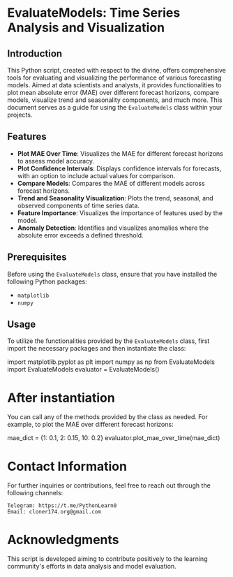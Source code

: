 # EvaluateModels: Time Series Analysis and Visualization

## Introduction

This Python script, created with respect to the divine, offers comprehensive tools for evaluating and visualizing the performance of various forecasting models. Aimed at data scientists and analysts, it provides functionalities to plot mean absolute error (MAE) over different forecast horizons, compare models, visualize trend and seasonality components, and much more. This document serves as a guide for using the `EvaluateModels` class within your projects.

## Features
- **Plot MAE Over Time**: Visualizes the MAE for different forecast horizons to assess model accuracy.
- **Plot Confidence Intervals**: Displays confidence intervals for forecasts, with an option to include actual values for comparison.
- **Compare Models**: Compares the MAE of different models across forecast horizons.
- **Trend and Seasonality Visualization**: Plots the trend, seasonal, and observed components of time series data.
- **Feature Importance**: Visualizes the importance of features used by the model.
- **Anomaly Detection**: Identifies and visualizes anomalies where the absolute error exceeds a defined threshold.

## Prerequisites

Before using the `EvaluateModels` class, ensure that you have installed the following Python packages:

- `matplotlib`
- `numpy`

## Usage

To utilize the functionalities provided by the `EvaluateModels` class, first import the necessary packages and then instantiate the class:

  import matplotlib.pyplot as plt
  import numpy as np
  from EvaluateModels import EvaluateModels
  evaluator = EvaluateModels()

# After instantiation 

You can call any of the methods provided by the class as needed. For example, to plot the MAE over different forecast horizons:

  mae_dict = {1: 0.1, 2: 0.15, 10: 0.2}
  evaluator.plot_mae_over_time(mae_dict)

# Contact Information

For further inquiries or contributions, feel free to reach out through the following channels:

    Telegram: https://t.me/PythonLearn0
    Email: cloner174.org@gmail.com

# Acknowledgments

This script is developed aiming to contribute positively to the learning community's efforts in data analysis and model evaluation.
